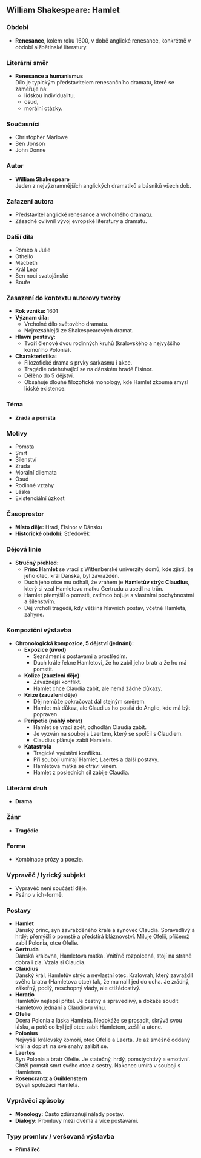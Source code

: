 ## William Shakespeare: Hamlet

### Období
- **Renesance**, kolem roku 1600, v době anglické renesance, konkrétně v období alžbětinské literatury.

### Literární směr
- **Renesance a humanismus**  
  Dílo je typickým představitelem renesančního dramatu, které se zaměřuje na:
  - lidskou individualitu,
  - osud,
  - morální otázky.

### Současníci
- Christopher Marlowe
- Ben Jonson
- John Donne

### Autor
- **William Shakespeare**  
  Jeden z nejvýznamnějších anglických dramatiků a básníků všech dob.

### Zařazení autora
- Představitel anglické renesance a vrcholného dramatu.
- Zásadně ovlivnil vývoj evropské literatury a dramatu.

### Další díla
- Romeo a Julie
- Othello
- Macbeth
- Král Lear
- Sen noci svatojánské
- Bouře

### Zasazení do kontextu autorovy tvorby
- **Rok vzniku:** 1601
- **Význam díla:**
  - Vrcholné dílo světového dramatu.
  - Nejrozsáhlejší ze Shakespearových dramat.
- **Hlavní postavy:**
  - Tvoří členové dvou rodinných kruhů (královského a nejvyššího komořího Polonia).
- **Charakteristika:**
  - Filozofické drama s prvky sarkasmu i akce.
  - Tragédie odehrávající se na dánském hradě Elsinor.
  - Dělěno do 5 dějství.
  - Obsahuje dlouhé filozofické monology, kde Hamlet zkoumá smysl lidské existence.

### Téma
- **Zrada a pomsta**

### Motivy
- Pomsta
- Smrt
- Šílenství
- Zrada
- Morální dilemata
- Osud
- Rodinné vztahy
- Láska
- Existenciální úzkost

### Časoprostor
- **Místo děje:** Hrad, Elsinor v Dánsku
- **Historické období:** Středověk

### Dějová linie
- **Stručný přehled:**
  - **Princ Hamlet** se vrací z Wittenberské univerzity domů, kde zjistí, že jeho otec, král Dánska, byl zavražděn.
  - Duch jeho otce mu odhalí, že vrahem je **Hamletův strýc Claudius**, který si vzal Hamletovu matku Gertrudu a usedl na trůn.
  - Hamlet přemýšlí o pomstě, zatímco bojuje s vlastními pochybnostmi a šílenstvím.
  - Děj vrcholí tragédií, kdy většina hlavních postav, včetně Hamleta, zahyne.

### Kompoziční výstavba
- **Chronologická kompozice, 5 dějství (jednání):**
  - **Expozice (úvod)**
    - Seznámení s postavami a prostředím.
    - Duch krále řekne Hamletovi, že ho zabil jeho bratr a že ho má pomstít.
  - **Kolize (zauzlení děje)**
    - Závažnější konflikt.
    - Hamlet chce Claudia zabít, ale nemá žádné důkazy.
  - **Krize (zauzlení děje)**
    - Děj nemůže pokračovat dál stejným směrem.
    - Hamlet má důkaz, ale Claudius ho posílá do Anglie, kde má být popraven.
  - **Peripetie (náhlý obrat)**
    - Hamlet se vrací zpět, odhodlán Claudia zabít.
    - Je vyzván na souboj s Laertem, který se spolčil s Claudiem.
    - Claudius plánuje zabít Hamleta.
  - **Katastrofa**
    - Tragické vyústění konfliktu.
    - Při souboji umírají Hamlet, Laertes a další postavy.
    - Hamletova matka se otráví vínem.
    - Hamlet z posledních sil zabije Claudia.

### Literární druh
- **Drama**

### Žánr
- **Tragédie**

### Forma
- Kombinace prózy a poezie.

### Vypravěč / lyrický subjekt
- Vypravěč není součástí děje.
- Psáno v ich-formě.

### Postavy
- **Hamlet**  
  Dánský princ, syn zavražděného krále a synovec Claudia. Spravedlivý a hrdý; přemýšlí o pomstě a předstírá bláznovství. Miluje Ofelii, přičemž zabil Polonia, otce Ofelie.
- **Gertruda**  
  Dánská královna, Hamletova matka. Vnitřně rozpolcená, stojí na straně dobra i zla. Vzala si Claudia.
- **Claudius**  
  Dánský král, Hamletův strýc a nevlastní otec. Kralovrah, který zavraždil svého bratra (Hamletova otce) tak, že mu nalil jed do ucha. Je zrádný, zákeřný, podlý, neschopný vlády, ale ctižádostivý.
- **Horatio**  
  Hamletův nejlepší přítel. Je čestný a spravedlivý, a dokáže soudit Hamletovo jednání a Claudiovu vinu.
- **Ofelie**  
  Dcera Polonia a láska Hamleta. Nedokáže se prosadit, skrývá svou lásku, a poté co byl její otec zabit Hamletem, zešílí a utone.
- **Polonius**  
  Nejvyšší královský komoří, otec Ofelie a Laerta. Je až směšně oddaný králi a doplatí na své snahy zalíbit se.
- **Laertes**  
  Syn Polonia a bratr Ofelie. Je statečný, hrdý, pomstychtivý a emotivní. Chtěl pomstít smrt svého otce a sestry. Nakonec umírá v souboji s Hamletem.
- **Rosencrantz a Guildenstern**  
  Bývalí spolužáci Hamleta.

### Vyprávěcí způsoby
- **Monology:** Často zdůrazňují nálady postav.
- **Dialogy:** Promluvy mezi dvěma a více postavami.

### Typy promluv / veršovaná výstavba
- **Přímá řeč**
